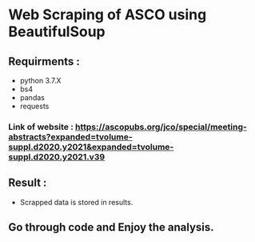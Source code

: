 # Web Scraping of ASCO using BeautifulSoup


## Requirments :
 
- python 3.7.X
- bs4
- pandas
- requests

### Link of website : https://ascopubs.org/jco/special/meeting-abstracts?expanded=tvolume-suppl.d2020.y2021&expanded=tvolume-suppl.d2020.y2021.v39

## Result :
- Scrapped data is stored in results.

## Go through code and Enjoy the analysis.






